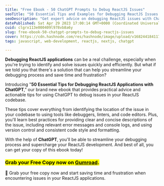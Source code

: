 ```yaml
---
title: "Free Ebook - 50 ChatGPT Prompts to Debug ReactJS Issues"
seoTitle: "50 Essential Tips and Examples for Debugging ReactJS Issues with ChatG"
seoDescription: "Get expert advice on debugging ReactJS issues with ChatGPT! Our comprehensive guide features 50 essential tips and examples to help you troubleshoot common"
datePublished: Sat Apr 29 2023 17:00:14 GMT+0000 (Coordinated Universal Time)
cuid: clgrx113e000409l978vb8a6y
slug: free-ebook-50-chatgpt-prompts-to-debug-reactjs-issues
cover: https://cdn.hashnode.com/res/hashnode/image/upload/v1682441841175/95f1f5e7-dad0-460d-b9b6-89c6eeec06f7.jpeg
tags: javascript, web-development, reactjs, nextjs, chatgpt

---
```


**Debugging ReactJS applications** can be a real challenge, especially when you're trying to identify and solve issues quickly and efficiently. But what if we told you that there's a solution that can help you streamline your debugging process and save time and frustration?

Introducing "**50 Essential Tips for Debugging ReactJS Applications with ChatGPT**," our brand new ebook that provides practical advice and actionable tips for using ChatGPT to debug issues in your ReactJS codebase.

These tips cover everything from identifying the location of the issue in your codebase to using tools like debuggers, linters, and code editors. Plus, you'll learn best practices for providing clear and concise descriptions of the issue, including relevant error messages and console logs, and using version control and consistent code style and formatting.

With the help of **ChatGPT**, you'll be able to streamline your debugging process and supercharge your ReactJS development. And best of all, you can get your copy of this ebook today!

### <mark>Grab your Free Copy now on </mark> [<mark>Gumroad</mark>](https://nilanth.gumroad.com/l/ztehh)<mark>.</mark>

🚨 Grab your free copy now and start saving time and frustration when encountering issues in your ReactJS applications.